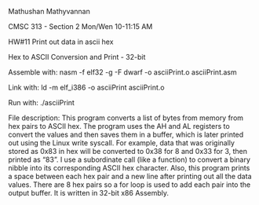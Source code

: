 Mathushan Mathyvannan

CMSC 313 - Section 2 Mon/Wen 10-11:15 AM

HW#11 Print out data in ascii hex

Hex to ASCII Conversion and Print - 32-bit

Assemble with: nasm -f elf32 -g -F dwarf -o asciiPrint.o asciiPrint.asm

Link with: ld -m elf_i386 -o asciiPrint asciiPrint.o

Run with: ./asciiPrint

File description:
This program converts a list of bytes from memory from hex pairs to ASCII hex. The program uses the AH and AL registers to convert the values and then saves them in a buffer, which is later printed out using the Linux write syscall. For example, data that was originally stored as 0x83 in hex will be converted to 0x38 for 8 and 0x33 for 3, then printed as “83”. I use a subordinate call (like a function) to convert a binary nibble into its corresponding ASCII hex character. Also, this program prints a space between each hex pair and a new line after printing out all the data values. There are 8 hex pairs so a for loop is used to add each pair into the output buffer. It is written in 32-bit x86 Assembly.
